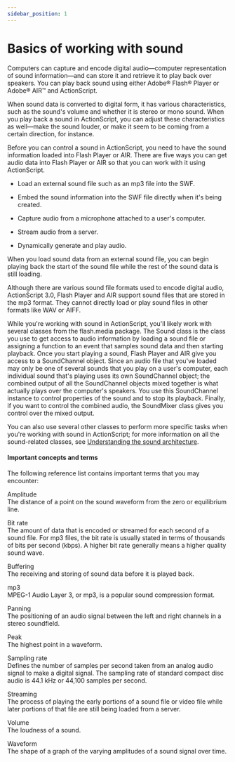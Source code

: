```yaml
---
sidebar_position: 1
---
```


# Basics of working with sound

Computers can capture and encode digital audio—computer representation of sound
information—and can store it and retrieve it to play back over speakers. You can
play back sound using either Adobe® Flash® Player or Adobe® AIR™ and
ActionScript.

When sound data is converted to digital form, it has various characteristics,
such as the sound's volume and whether it is stereo or mono sound. When you play
back a sound in ActionScript, you can adjust these characteristics as well—make
the sound louder, or make it seem to be coming from a certain direction, for
instance.

Before you can control a sound in ActionScript, you need to have the sound
information loaded into Flash Player or AIR. There are five ways you can get
audio data into Flash Player or AIR so that you can work with it using
ActionScript.

- Load an external sound file such as an mp3 file into the SWF.

- Embed the sound information into the SWF file directly when it's being
  created.

- Capture audio from a microphone attached to a user's computer.

- Stream audio from a server.

- Dynamically generate and play audio.

When you load sound data from an external sound file, you can begin playing back
the start of the sound file while the rest of the sound data is still loading.

Although there are various sound file formats used to encode digital audio,
ActionScript 3.0, Flash Player and AIR support sound files that are stored in
the mp3 format. They cannot directly load or play sound files in other formats
like WAV or AIFF.

While you're working with sound in ActionScript, you'll likely work with several
classes from the flash.media package. The Sound class is the class you use to
get access to audio information by loading a sound file or assigning a function
to an event that samples sound data and then starting playback. Once you start
playing a sound, Flash Player and AIR give you access to a SoundChannel object.
Since an audio file that you've loaded may only be one of several sounds that
you play on a user's computer, each individual sound that's playing uses its own
SoundChannel object; the combined output of all the SoundChannel objects mixed
together is what actually plays over the computer's speakers. You use this
SoundChannel instance to control properties of the sound and to stop its
playback. Finally, if you want to control the combined audio, the SoundMixer
class gives you control over the mixed output.

You can also use several other classes to perform more specific tasks when
you're working with sound in ActionScript; for more information on all the
sound-related classes, see
[Understanding the sound architecture](./understanding-the-sound-architecture.md).

#### Important concepts and terms

The following reference list contains important terms that you may encounter:

Amplitude  
The distance of a point on the sound waveform from the zero or equilibrium line.

Bit rate  
The amount of data that is encoded or streamed for each second of a sound file.
For mp3 files, the bit rate is usually stated in terms of thousands of bits per
second (kbps). A higher bit rate generally means a higher quality sound wave.

Buffering  
The receiving and storing of sound data before it is played back.

mp3  
MPEG-1 Audio Layer 3, or mp3, is a popular sound compression format.

Panning  
The positioning of an audio signal between the left and right channels in a
stereo soundfield.

Peak  
The highest point in a waveform.

Sampling rate  
Defines the number of samples per second taken from an analog audio signal to
make a digital signal. The sampling rate of standard compact disc audio is 44.1
kHz or 44,100 samples per second.

Streaming  
The process of playing the early portions of a sound file or video file while
later portions of that file are still being loaded from a server.

Volume  
The loudness of a sound.

Waveform  
The shape of a graph of the varying amplitudes of a sound signal over time.
